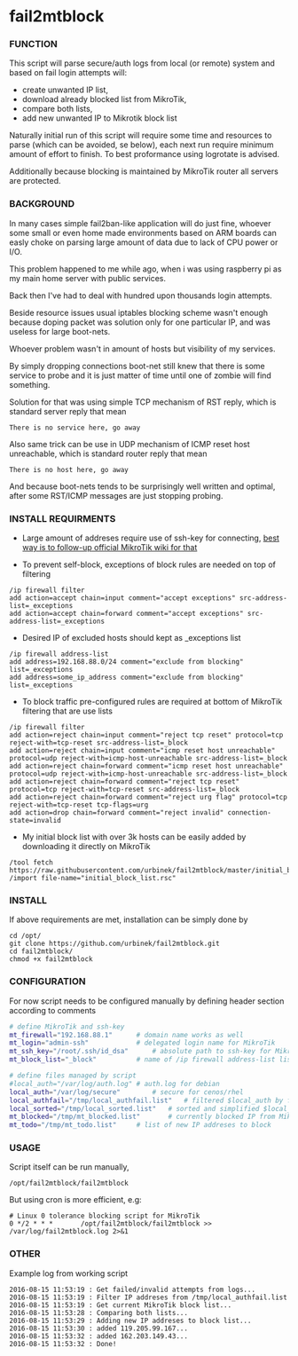 # fail2mtblock

### FUNCTION

This script will parse secure/auth logs from local (or remote) system and based on fail login attempts will:
- create unwanted IP list,
- download already blocked list from MikroTik, 
- compare both lists,
- add new unwanted IP to Mikrotik block list

Naturally initial run of this script will require some time and resources to parse (which can be avoided, se below), each next run require minimum amount of effort to finish. To best proformance using logrotate is advised.

Additionally because blocking is maintained by MikroTik router all servers are protected.


### BACKGROUND

In many cases simple fail2ban-like application will do just fine, whoever some small or even home made environments based on ARM boards can easly choke  on parsing large amount of data due to lack of CPU power or I/O. 

This problem happened to me while ago, when i was using raspberry pi as my main home server with public services.

Back then I've had to deal with hundred upon thousands login attempts.

Beside resource issues usual iptables blocking scheme wasn't enough because doping packet was solution only for one particular IP, and was useless for large boot-nets.

Whoever problem wasn't in amount of hosts but visibility of my services.

By simply dropping connections boot-net still knew that there is some service to probe and it is just matter of time until one of zombie will find something.

Solution for that was using simple TCP mechanism of RST reply, which is standard server reply that mean

`There is no service here, go away`

Also same trick can be use in UDP mechanism of ICMP reset host unreachable, which is standard router reply that mean

`There is no host here, go away`

And because boot-nets tends to be surprisingly well written and optimal,  after some RST/ICMP messages are just stopping probing.


### INSTALL REQUIRMENTS

+ Large amount of addreses require use of ssh-key for connecting, [best way is to follow-up official MikroTik wiki for that](http://wiki.mikrotik.com/wiki/Use_SSH_to_execute_commands_(DSA_key_login))

+ To prevent self-block, exceptions of block rules are needed on top of filtering

```
/ip firewall filter
add action=accept chain=input comment="accept exceptions" src-address-list=_exceptions
add action=accept chain=forward comment="accept exceptions" src-address-list=_exceptions
```

+ Desired IP of excluded hosts should kept as _exceptions list

```
/ip firewall address-list
add address=192.168.88.0/24 comment="exclude from blocking" list=_exceptions
add address=some_ip_address comment="exclude from blocking" list=_exceptions
```

+ To block traffic pre-configured rules are required at bottom of MikroTik filtering that are use lists

```
/ip firewall filter
add action=reject chain=input comment="reject tcp reset" protocol=tcp reject-with=tcp-reset src-address-list=_block
add action=reject chain=input comment="icmp reset host unreachable" protocol=udp reject-with=icmp-host-unreachable src-address-list=_block
add action=reject chain=forward comment="icmp reset host unreachable" protocol=udp reject-with=icmp-host-unreachable src-address-list=_block
add action=reject chain=forward comment="reject tcp reset" protocol=tcp reject-with=tcp-reset src-address-list=_block
add action=reject chain=forward comment="reject urg flag" protocol=tcp reject-with=tcp-reset tcp-flags=urg
add action=drop chain=forward comment="reject invalid" connection-state=invalid
```

+ My initial block list with over 3k hosts can be easily added by downloading it directly on MikroTik
```
/tool fetch https://raw.githubusercontent.com/urbinek/fail2mtblock/master/initial_block_list.rsc
/import file-name="initial_block_list.rsc"
```

### INSTALL

If above requirements are met, installation can be simply done by 
```
cd /opt/
git clone https://github.com/urbinek/fail2mtblock.git
cd fail2mtblock/
chmod +x fail2mtblock 
```

### CONFIGURATION

For now script needs to be configured manually by defining header section according to comments
```bash
# define MikroTik and ssh-key
mt_firewall="192.168.88.1"		# domain name works as well
mt_login="admin-ssh"			# delegated login name for MikroTik
mt_ssh_key="/root/.ssh/id_dsa"		# absolute path to ssh-key for MikroTik
mt_block_list="_block"			# name of /ip firewall address-list list

# define files managed by script
#local_auth="/var/log/auth.log"	# auth.log for debian
local_auth="/var/log/secure" 		# secure for cenos/rhel 
local_authfail="/tmp/local_authfail.list"	# filtered $local_auth by fail/invalid 
local_sorted="/tmp/local_sorted.list"	# sorted and simplified $local_authfail
mt_blocked="/tmp/mt_blocked.list"		# currently blocked IP from MikroTik
mt_todo="/tmp/mt_todo.list"		# list of new IP addreses to block
```
### USAGE
 
Script itself can be run manually,
```
/opt/fail2mtblock/fail2mtblock
```

But using cron is more efficient, e.g:
``` 
# Linux 0 tolerance blocking script for MikroTik   
0 */2 * * *       /opt/fail2mtblock/fail2mtblock >> /var/log/fail2mtblock.log 2>&1
```

### OTHER

Example log from working script
```
2016-08-15 11:53:19 : Get failed/invalid attempts from logs...
2016-08-15 11:53:19 : Filter IP addreses from /tmp/local_authfail.list
2016-08-15 11:53:19 : Get current MikroTik block list...
2016-08-15 11:53:28 : Comparing both lists...
2016-08-15 11:53:29 : Adding new IP addreses to block list...
2016-08-15 11:53:30 : added 119.205.99.167...
2016-08-15 11:53:32 : added 162.203.149.43...
2016-08-15 11:53:32 : Done!
```
